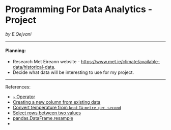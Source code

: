 # Programming For Data Analytics - Project

_by E.Qejvani_
***

#### Planning:

- Research Met Eireann website - https://www.met.ie/climate/available-data/historical-data.
- Decide what data will be interesting to use for my project.


***
References:

- [`~` Operator](https://pandas.pydata.org/docs/user_guide/indexing.html)
- [Creating a new column from existing data](https://pandas.pydata.org/docs/getting_started/intro_tutorials/05_add_columns.html)
- [Convert temperature from `knot` to `metre per second`](https://www.inchcalculator.com/convert/knot-to-meter-per-second/#:~:text=To%20convert%20a%20measurement%20in,0.514444%20meters%20per%20second%2Fknot.&text=The%20speed%20in%20meters%20per,in%20knots%20multiplied%20by%200.514444.)
- [Select rows between two values](https://stackoverflow.com/questions/31617845/how-to-select-rows-in-a-dataframe-between-two-values?utm_source=chatgpt.com)
- [pandas.DataFrame.resample](https://pandas.pydata.org/docs/reference/api/pandas.DataFrame.resample.html?utm_source=chatgpt.com)
- 
